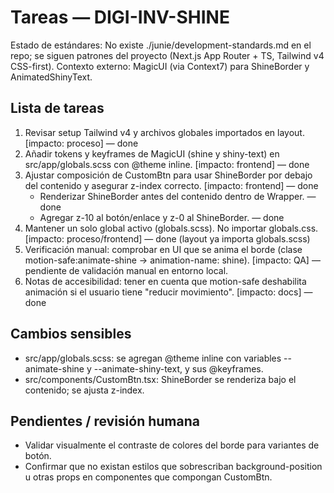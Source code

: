 # Tareas — DIGI-INV-SHINE

Estado de estándares: No existe ./junie/development-standards.md en el repo; se siguen patrones del proyecto (Next.js App Router + TS, Tailwind v4 CSS-first). Contexto externo: MagicUI (via Context7) para ShineBorder y AnimatedShinyText.

## Lista de tareas
1. Revisar setup Tailwind v4 y archivos globales importados en layout. [impacto: proceso] — done
2. Añadir tokens y keyframes de MagicUI (shine y shiny-text) en src/app/globals.scss con @theme inline. [impacto: frontend] — done
3. Ajustar composición de CustomBtn para usar ShineBorder por debajo del contenido y asegurar z-index correcto. [impacto: frontend] — done
   - Renderizar ShineBorder antes del contenido dentro de Wrapper. — done
   - Agregar z-10 al botón/enlace y z-0 al ShineBorder. — done
4. Mantener un solo global activo (globals.scss). No importar globals.css. [impacto: proceso/frontend] — done (layout ya importa globals.scss)
5. Verificación manual: comprobar en UI que se anima el borde (clase motion-safe:animate-shine → animation-name: shine). [impacto: QA] — pendiente de validación manual en entorno local.
6. Notas de accesibilidad: tener en cuenta que motion-safe deshabilita animación si el usuario tiene "reducir movimiento". [impacto: docs] — done

## Cambios sensibles
- src/app/globals.scss: se agregan @theme inline con variables --animate-shine y --animate-shiny-text, y sus @keyframes.
- src/components/CustomBtn.tsx: ShineBorder se renderiza bajo el contenido; se ajusta z-index.

## Pendientes / revisión humana
- Validar visualmente el contraste de colores del borde para variantes de botón.
- Confirmar que no existan estilos que sobrescriban background-position u otras props en componentes que compongan CustomBtn.

